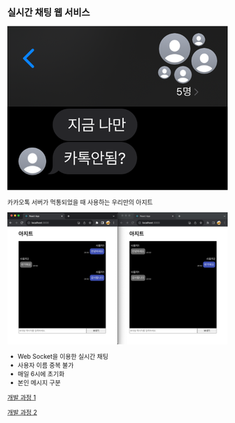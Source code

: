 ## 실시간 채팅 웹 서비스

![Alt text](image-1.png)

카카오톡 서버가 먹통되었을 때 사용하는 우리만의 아지트

![Alt text](image.png)

- Web Socket을 이용한 실시간 채팅
- 사용자 이름 중복 불가
- 매일 6시에 초기화
- 본인 메시지 구분

[개발 과정 1](https://velog.io/@hyeok_1212/%EC%8B%A4%EC%8B%9C%EA%B0%84-%EC%B1%84%ED%8C%85-%EC%84%9C%EB%B9%84%EC%8A%A4-%EB%A7%8C%EB%93%A4%EC%96%B4%EB%B3%B4%EA%B8%B0)

[개발 과정 2](https://velog.io/@hyeok_1212/%EC%8B%A4%EC%8B%9C%EA%B0%84-%EC%B1%84%ED%8C%85-%EC%84%9C%EB%B9%84%EC%8A%A4-%EB%A7%8C%EB%93%A4%EC%96%B4%EB%B3%B4%EA%B8%B0-2)

